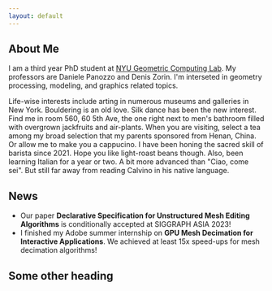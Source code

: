 ```yaml
---
layout: default
---
```


## About Me

I am a third year PhD student at [NYU Geometric Computing Lab](https://cims.nyu.edu/gcl/index.html). My professors are Daniele Panozzo and Denis Zorin. I'm interseted in geometry processing, modeling, and graphics related topics. 

Life-wise interests include arting in numerous museums and galleries in New York. Bouldering is an old love. Silk dance has been the new interest. Find me in room 560, 60
5th Ave, the one right next to men's bathroom filled with overgrown jackfruits and air-plants. When you are visiting, select a tea among my broad selection that my parents sponsored from Henan, China. Or allow me to make you a cappucino. I have been honing the sacred skill of barista since 2021. Hope you like light-roast beans though. Also, been learning Italian for a year or two. A bit more advanced than "Ciao, come sei". But still far away from reading Calvino in his native language.
<!--
some commented out stuff that wont show up 
-->

## News

* Our paper **Declarative Specification for Unstructured Mesh Editing Algorithms** is conditionally accepted at SIGGRAPH ASIA 2023!
* I finished my Adobe summer internship on **GPU Mesh Decimation for Interactive Applications**. We achieved at least 15x speed-ups for mesh decimation algorithms!

## Some other heading



